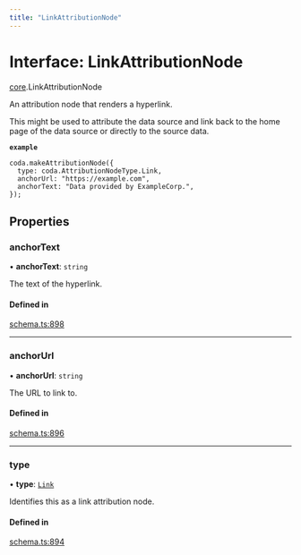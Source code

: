 ```yaml
---
title: "LinkAttributionNode"
---
```

# Interface: LinkAttributionNode

[core](../modules/core.md).LinkAttributionNode

An attribution node that renders a hyperlink.

This might be used to attribute the data source and link back to the home page
of the data source or directly to the source data.

**`example`**
```
coda.makeAttributionNode({
  type: coda.AttributionNodeType.Link,
  anchorUrl: "https://example.com",
  anchorText: "Data provided by ExampleCorp.",
});
```

## Properties

### anchorText

• **anchorText**: `string`

The text of the hyperlink.

#### Defined in

[schema.ts:898](https://github.com/coda/packs-sdk/blob/main/schema.ts#L898)

___

### anchorUrl

• **anchorUrl**: `string`

The URL to link to.

#### Defined in

[schema.ts:896](https://github.com/coda/packs-sdk/blob/main/schema.ts#L896)

___

### type

• **type**: [`Link`](../enums/core.AttributionNodeType.md#link)

Identifies this as a link attribution node.

#### Defined in

[schema.ts:894](https://github.com/coda/packs-sdk/blob/main/schema.ts#L894)
